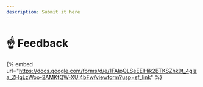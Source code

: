 ```yaml
---
description: Submit it here
---
```


# ☝ Feedback

{% embed url="https://docs.google.com/forms/d/e/1FAIpQLSeEElHik2BTKSZhk9t_4gIza_ZHqLzWoo-2AMKfQW-XUl4bFw/viewform?usp=sf_link" %}
